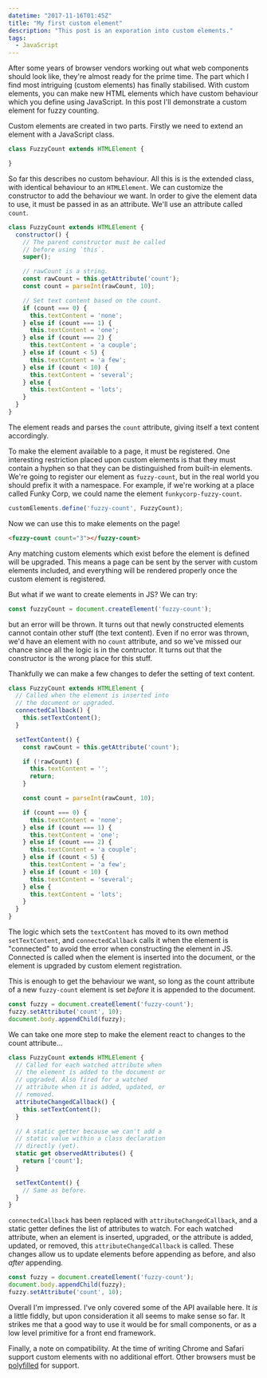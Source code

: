 ```yaml
---
datetime: "2017-11-16T01:45Z"
title: "My first custom element"
description: "This post is an exporation into custom elements."
tags:
  - JavaScript
---
```

After some years of browser vendors working out what web components should look
like, they're almost ready for the prime time. The part which I find most
intriguing (custom elements) has finally stabilised. With custom elements, you
can make new HTML elements which have custom behaviour which you define using
JavaScript. In this post I'll demonstrate a custom element for fuzzy counting.

Custom elements are created in two parts. Firstly we need to extend an element
with a JavaScript class.

```javascript
class FuzzyCount extends HTMLElement {

}
```

So far this describes no custom behaviour. All this is is the extended class,
with identical behaviour to an `HTMLElement`. We can customize the constructor
to add the behaviour we want. In order to give the element data to use, it must
be passed in as an attribute. We'll use an attribute called `count`.

```javascript
class FuzzyCount extends HTMLElement {
  constructor() {
    // The parent constructor must be called
    // before using `this`.
    super();

    // rawCount is a string.
    const rawCount = this.getAttribute('count');
    const count = parseInt(rawCount, 10);

    // Set text content based on the count.
    if (count === 0) {
      this.textContent = 'none';
    } else if (count === 1) {
      this.textContent = 'one';
    } else if (count === 2) {
      this.textContent = 'a couple';
    } else if (count < 5) {
      this.textContent = 'a few';
    } else if (count < 10) {
      this.textContent = 'several';
    } else {
      this.textContent = 'lots';
    }
  }
}
```

The element reads and parses the `count` attribute, giving itself a text content
accordingly.

To make the element available to a page, it must be registered. One interesting
restriction placed upon custom elements is that they must contain a hyphen so
that they can be distinguished from built-in elements. We're going to register
our element as `fuzzy-count`, but in the real world you should prefix it with
a namespace. For example, if we're working at a place called Funky Corp, we
could name the element `funkycorp-fuzzy-count`.

```javascript
customElements.define('fuzzy-count', FuzzyCount);
```

Now we can use this to make elements on the page!

```html
<fuzzy-count count="3"></fuzzy-count>
```

Any matching custom elements which exist before the element is defined will be
upgraded. This means a page can be sent by the server with custom elements
included, and everything will be rendered properly once the custom element is
registered.

But what if we want to create elements in JS? We can try:

```javascript
const fuzzyCount = document.createElement('fuzzy-count');
```

but an error will be thrown. It turns out that newly constructed elements cannot
contain other stuff (the text content). Even if no error was thrown, we'd
have an element with no `count` attribute, and so we've missed our chance since
all the logic is in the contructor. It turns out that the constructor is the
wrong place for this stuff.

Thankfully we can make a few changes to defer the setting of text content.

```javascript
class FuzzyCount extends HTMLElement {
  // Called when the element is inserted into
  // the document or upgraded.
  connectedCallback() {
    this.setTextContent();
  }

  setTextContent() {
    const rawCount = this.getAttribute('count');

    if (!rawCount) {
      this.textContent = '';
      return;
    }

    const count = parseInt(rawCount, 10);

    if (count === 0) {
      this.textContent = 'none';
    } else if (count === 1) {
      this.textContent = 'one';
    } else if (count === 2) {
      this.textContent = 'a couple';
    } else if (count < 5) {
      this.textContent = 'a few';
    } else if (count < 10) {
      this.textContent = 'several';
    } else {
      this.textContent = 'lots';
    }
  }
}
```

The logic which sets the `textContent` has moved to its own method
`setTextContent`, and `connectedCallback` calls it when the element is
"connected" to avoid the error when constructing the element in JS. Connected is
called when the element is inserted into the document, or the element is
upgraded by custom element registration.

This is enough to get the behaviour we want, so long as the count attribute
of a new `fuzzy-count` element is set _before_ it is appended to the document.

```javascript
const fuzzy = document.createElement('fuzzy-count');
fuzzy.setAttribute('count', 10);
document.body.appendChild(fuzzy);
```

We can take one more step to make the element react to changes to the count
attribute...

```javascript
class FuzzyCount extends HTMLElement {
  // Called for each watched attribute when
  // the element is added to the document or
  // upgraded. Also fired for a watched
  // attribute when it is added, updated, or
  // removed.
  attributeChangedCallback() {
    this.setTextContent();
  }

  // A static getter because we can't add a
  // static value within a class declaration
  // directly (yet).
  static get observedAttributes() {
    return ['count'];
  }

  setTextContent() {
    // Same as before.
  }
}
```

`connectedCallback` has been replaced with `attributeChangedCallback`, and a
static getter defines the list of attributes to watch. For each watched
attribute, when an element is inserted, upgraded, or the attribute is added,
updated, or removed, this `attributeChangedCallback` is called. These changes
allow us to update elements before appending as before, and also _after_
appending.

```javascript
const fuzzy = document.createElement('fuzzy-count');
document.body.appendChild(fuzzy);
fuzzy.setAttribute('count', 10);
```

Overall I'm impressed. I've only covered some of the API available here. It _is_
a little fiddly, but upon consideration it all seems to make sense so far. It
strikes me that a good way to use it would be for small components, or as a low
level primitive for a front end framework.

Finally, a note on compatibility. At the time of writing Chrome and Safari
support custom elements with no additional effort. Other browsers must be
[polyfilled][polyfill] for support.

[polyfill]: https://github.com/webcomponents/custom-elements
